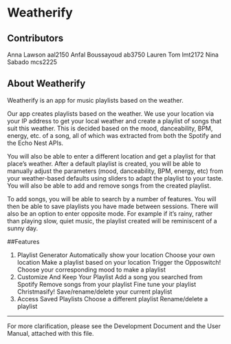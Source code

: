 # Weatherify

## Contributors
Anna Lawson         aal2150
Anfal Boussayoud    ab3750
Lauren Tom          lmt2172
Nina Sabado         mcs2225

## About Weatherify
Weatherify is an app for music playlists based on the weather.

Our app creates playlists based on the weather. We use your location 
via your IP address to get your local weather and create a playlist of 
songs that suit this weather. This is decided based on the mood, 
danceability, BPM, energy, etc. of a song, all of which was extracted from 
both the Spotify and the Echo Nest APIs. 

You will also be able to enter a different location and get a playlist 
for that place’s weather. After a default playlist is created, you 
will be able to manually adjust the parameters (mood, danceability, BPM, 
energy, etc) from your weather-based defaults using sliders to adapt the 
playlist to your taste. You will also be able to add and remove songs from 
the created playlist.

To add songs, you will be able to search by a number of features. You will 
then be able to save playlists you have made between sessions. There will 
also be an option to enter opposite mode. For example if it’s rainy, rather 
than playing slow, quiet music, the playlist created will be reminiscent of 
a sunny day. 

##Features
1. Playlist Generator
    Automatically show your location
    Choose your own location
    Make a playlist based on your location
    Trigger the Opposwitch!
    Choose your corresponding mood to make a playlist
2. Customize And Keep Your Playlist
    Add a song you searched from Spotify
    Remove songs from your playlist
    Fine tune your playlist
    Christmasify!
    Save/rename/delete your current playlist
3. Access Saved Playlists
    Choose a different playlist
    Rename/delete a playlist

----

For more clarification, please see the Development Document and the User
Manual, attached with this file.